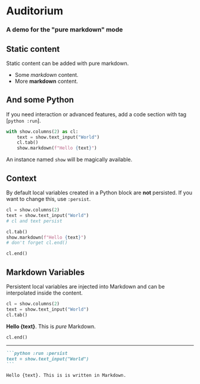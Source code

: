 # Auditorium

### A demo for the "pure markdown" mode

## Static content

Static content can be added with pure markdown.

* Some _markdown_ content.
* More **markdown** content.

## And some Python

If you need interaction or advanced features,
add a code section with tag [`python :run`].

```python :echo :run
with show.columns(2) as cl:
    text = show.text_input("World")
    cl.tab()
    show.markdown(f"Hello {text}")
```

An instance named `show` will be magically available.

## Context

By default local variables created in a Python
block are **not** persisted. If you want to change this,
use `:persist`.

```python :echo :run :persist
cl = show.columns(2)
text = show.text_input("World")
# cl and text persist
```

```python :run :echo
cl.tab()
show.markdown(f"Hello {text}")
# don't forget cl.end()
```

```python :run
cl.end()
```

## Markdown Variables

Persistent local variables are injected
into Markdown and can be interpolated inside the content.


```python :run :persist
cl = show.columns(2)
text = show.text_input("World")
cl.tab()
```

**Hello {text}**. This is _pure_ Markdown.

```python :run
cl.end()
```

<hr>

~~~md
```python :run :persist
text = show.text_input("World")
```

Hello {text}. This is is written in Markdown.
~~~
